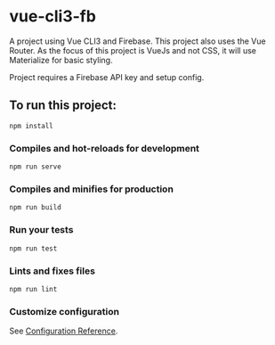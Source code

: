 # vue-cli3-fb  
A project using Vue CLI3 and Firebase. This project also uses the Vue Router. As the focus of this project is VueJs and not CSS, it will use Materialize for basic styling.

Project requires a Firebase API key and setup config.

## To run this project:
```
npm install
```

### Compiles and hot-reloads for development
```
npm run serve
```

### Compiles and minifies for production
```
npm run build
```

### Run your tests
```
npm run test
```

### Lints and fixes files
```
npm run lint
```

### Customize configuration
See [Configuration Reference](https://cli.vuejs.org/config/).
